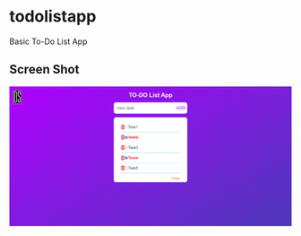 # todolistapp
Basic To-Do List App
## Screen Shot
<img src="https://github.com/denizsulmaz/todolistapp/blob/main/img/readme.png?raw=true">
